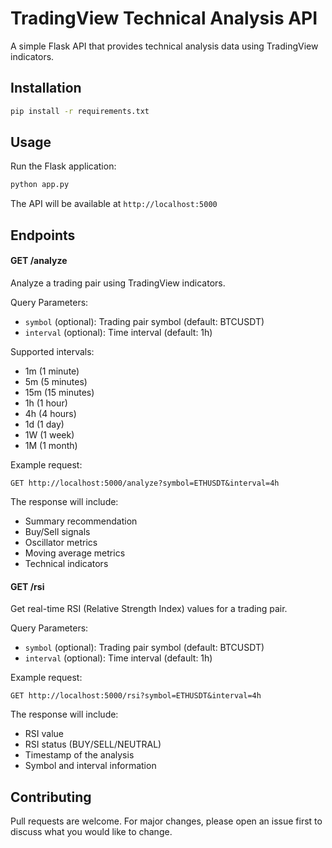 # TradingView Technical Analysis API

A simple Flask API that provides technical analysis data using TradingView indicators.

## Installation

```bash
pip install -r requirements.txt
```

## Usage

Run the Flask application:

```bash
python app.py
```

The API will be available at `http://localhost:5000`

## Endpoints

#### GET /analyze

Analyze a trading pair using TradingView indicators.

Query Parameters:
- `symbol` (optional): Trading pair symbol (default: BTCUSDT)
- `interval` (optional): Time interval (default: 1h)

Supported intervals:
- 1m (1 minute)
- 5m (5 minutes)
- 15m (15 minutes)
- 1h (1 hour)
- 4h (4 hours)
- 1d (1 day)
- 1W (1 week)
- 1M (1 month)

Example request:
```
GET http://localhost:5000/analyze?symbol=ETHUSDT&interval=4h
```

The response will include:
- Summary recommendation
- Buy/Sell signals
- Oscillator metrics
- Moving average metrics
- Technical indicators

#### GET /rsi

Get real-time RSI (Relative Strength Index) values for a trading pair.

Query Parameters:
- `symbol` (optional): Trading pair symbol (default: BTCUSDT)
- `interval` (optional): Time interval (default: 1h)

Example request:
```
GET http://localhost:5000/rsi?symbol=ETHUSDT&interval=4h
```

The response will include:
- RSI value
- RSI status (BUY/SELL/NEUTRAL)
- Timestamp of the analysis
- Symbol and interval information


## Contributing
Pull requests are welcome. For major changes, please open an issue first to discuss what you would like to change.
